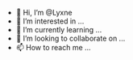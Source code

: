 - 👋 Hi, I’m @Lyxne
- 👀 I’m interested in ...
- 🌱 I’m currently learning ...
- 💞️ I’m looking to collaborate on ...
- 📫 How to reach me ...

<!---
Lyxne/Lyxne is a ✨ special ✨ repository because its `README.md` (this file) appears on your GitHub profile.
You can click the Preview link to take a look at your changes.
--->
